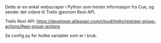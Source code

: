 Dette er en enkel webscraper i Python som henter informasjon fra Cue, og sender det videre til Trello gjennom Rest-API. 

Trello Rest API: https://developer.atlassian.com/cloud/trello/rest/api-group-actions/#api-group-actions

Se config.py for hvilke variabler som er i bruk.
